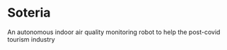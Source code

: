 # Soteria

An autonomous indoor air quality monitoring robot to help the post-covid tourism industry
